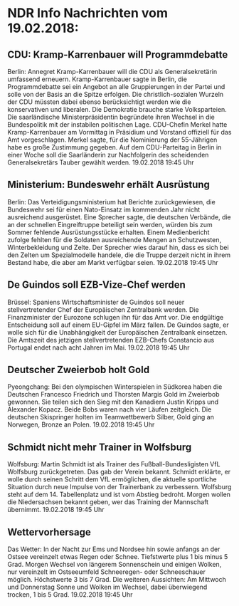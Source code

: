 # NDR Info Nachrichten vom 19.02.2018:


## CDU: Kramp-Karrenbauer will Programmdebatte
Berlin: Annegret Kramp-Karrenbauer will die CDU als Generalsekretärin umfassend erneuern. Kramp-Karrenbauer sagte in Berlin, die Programmdebatte sei ein Angebot an alle Gruppierungen in der Partei und solle von der Basis an die Spitze erfolgen. Die christlich-sozialen Wurzeln der CDU müssten dabei ebenso berücksichtigt werden wie die konservativen und liberalen. Die Demokratie brauche starke Volksparteien. Die saarländische Ministerpräsidentin begründete ihren Wechsel in die Bundespolitik mit der instabilen politischen Lage. CDU-Chefin Merkel hatte Kramp-Karrenbauer am Vormittag in Präsidium und Vorstand offiziell für das Amt vorgeschlagen. Merkel sagte, für die Nominierung der 55-Jährigen habe es große Zustimmung gegeben. Auf dem CDU-Parteitag in Berlin in einer Woche soll die Saarländerin zur Nachfolgerin des scheidenden Generalsekretärs Tauber gewählt werden. 19.02.2018 19:45 Uhr 

## Ministerium: Bundeswehr erhält Ausrüstung
Berlin: Das Verteidigungsministerium hat Berichte zurückgewiesen, die Bundeswehr sei für einen Nato-Einsatz im kommenden Jahr nicht ausreichend ausgerüstet. Eine Sprecher sagte, die deutschen Verbände, die an der schnellen Eingreiftruppe beteiligt sein werden, würden bis zum Sommer fehlende Ausrüstungsstücke erhalten. Einem Medienbericht zufolge fehlten für die Soldaten ausreichende Mengen an Schutzwesten, Winterbekleidung und Zelte. Der Sprecher wies darauf hin, dass es sich bei den Zelten um Spezialmodelle handele, die die Truppe derzeit nicht in ihrem Bestand habe, die aber am Markt verfügbar seien. 19.02.2018 19:45 Uhr 

## De Guindos soll EZB-Vize-Chef werden
Brüssel: Spaniens Wirtschaftsminister de Guindos soll neuer stellvertretender Chef der Europäischen Zentralbank werden. Die Finanzminister der Eurozone schlugen ihn für das Amt vor. Die endgültige Entscheidung soll auf einem EU-Gipfel im März fallen. De Guindos sagte, er wolle sich für die Unabhängigkeit der Europäischen Zentralbank einsetzen. Die Amtszeit des jetzigen stellvertretenden EZB-Chefs Constancio aus Portugal endet nach acht Jahren im Mai. 19.02.2018 19:45 Uhr 

## Deutscher Zweierbob holt Gold
Pyeongchang:	Bei den olympischen Winterspielen in Südkorea haben die Deutschen Francesco Friedrich und Thorsten Margis Gold im Zweierbob gewonnen. Sie teilen sich den Sieg mit den Kanadiern Justin Kripps und Alexander Kopacz. Beide Bobs waren nach vier Läufen zeitgleich. Die deutschen Skispringer holten im Teamwettbewerb Silber, Gold ging an Norwegen, Bronze an Polen. 19.02.2018 19:45 Uhr 

## Schmidt nicht mehr Trainer in Wolfsburg
Wolfsburg: 			Martin Schmidt ist als Trainer des Fußball-Bundesligisten VfL Wolfsburg zurückgetreten. Das gab der Verein bekannt. Schmidt erklärte, er wolle durch seinen Schritt dem VfL ermöglichen, die aktuelle sportliche Situation durch neue Impulse von der Trainerbank zu verbessern. Wolfsburg steht auf dem 14. Tabellenplatz und ist vom Abstieg bedroht. Morgen wollen die Niedersachsen bekannt geben, wer das Training der Mannschaft übernimmt. 19.02.2018 19:45 Uhr 

## Wettervorhersage
Das Wetter: In der Nacht zur Ems und Nordsee hin sowie anfangs an der Ostsee vereinzelt etwas Regen oder Schnee. Tiefstwerte plus 1 bis minus 5 Grad. Morgen Wechsel von längerem Sonnenschein und einigen Wolken, nur vereinzelt im Ostseeumfeld Schneeregen- oder Schneeschauer möglich. Höchstwerte 3 bis 7 Grad. Die weiteren Aussichten: Am Mittwoch und Donnerstag Sonne und Wolken im Wechsel, dabei überwiegend trocken, 1 bis 5 Grad. 19.02.2018 19:45 Uhr 

